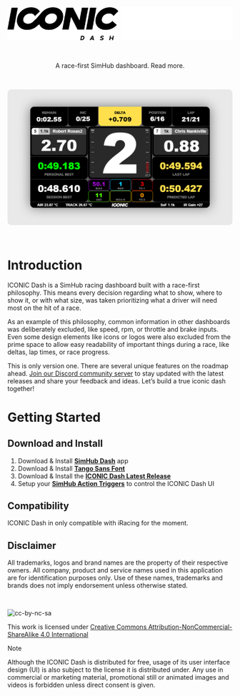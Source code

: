 <br/>
<br/>

<p align="center">
    <img width="250" alt="ICONIC Dash" src="docs/images/iconic-logo.png#gh-light-mode-only">
    <img width="250" alt="ICONIC Dash" src="docs/images/iconic-logo-dark.png#gh-dark-mode-only">
</p>

<br/>

<p align="center">
    A race-first SimHub dashboard. Read more.
</p>

<br/>

<p align="center">
    <img width="880" alt="ICONIC Dash" src="docs/images/iconic-dashboard.png">
</p>

<br/>

# Introduction
ICONIC Dash is a SimHub racing dashboard built with a race-first philosophy. This means every decision regarding what to show, where to show it, or with what size, was taken prioritizing what a driver will need most on the hit of a race. 

As an example of this philosophy, common information in other dashboards was deliberately excluded, like speed, rpm, or throttle and brake inputs. Even some design elements like icons or logos were also excluded from the prime space to allow easy readability of important things during a race, like deltas, lap times, or race progress.

This is only version one. There are several unique features on the roadmap ahead. [Join our Discord community server](https://discord.gg/3WU9YCKqF4) to stay updated with the latest releases and share your feedback and ideas. Let’s build a true iconic dash together!



# Getting Started
## Download and Install

1. Download & Install [**SimHub Dash**](https://www.simhubdash.com) app
2. Download & Install [**Tango Sans Font**](https://www.dafont.com/tangosans.font)
3. Download & Install the [**ICONIC Dash Latest Release**](https://github.com/iconic-simracing/iconic-dash/releases)
4. Setup your [**SimHub Action Triggers**](./docs/actions.md) to control the ICONIC Dash UI

## Compatibility
ICONIC Dash in only compatible with iRacing for the moment.

## Disclaimer

All trademarks, logos and brand names are the property of their respective owners. All company, product and service names used in this application are for identification purposes only. Use of these names, trademarks and brands does not imply endorsement unless otherwise stated.

<br/>

![cc-by-nc-sa](https://mirrors.creativecommons.org/presskit/buttons/88x31/svg/by-nc-sa.svg)

This work is licensed under [Creative Commons Attribution-NonCommercial-ShareAlike 4.0 International](http://creativecommons.org/licenses/by-nc-sa/4.0/)

> [!NOTE]
> Although the ICONIC Dash is distributed for free, usage of its user interface design (UI) is also subject to the license it is distributed under. Any use in commercial or marketing material, promotional still or animated images and videos is forbidden unless direct consent is given.
